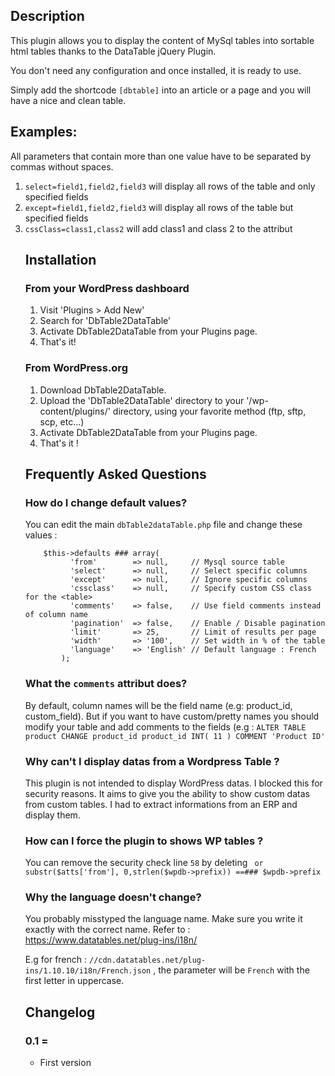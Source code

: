 ## Description

This plugin allows you to display the content of MySql tables into sortable html tables thanks to the DataTable jQuery Plugin.

You don't need any configuration and once installed, it is ready to use.

Simply add the shortcode `[dbtable]` into an article or a page and you will have a nice and clean table.

## Examples:

All parameters that contain more than one value have to be separated by commas without spaces.

1. `select=field1,field2,field3` will display all rows of the table and only specified fields
2. `except=field1,field2,field3` will display all rows of the table but specified fields
3. `cssClass=class1,class2` will add class1 and class 2 to the <table class=""> attribut

## Installation

### From your WordPress dashboard

1. Visit 'Plugins > Add New'
2. Search for 'DbTable2DataTable'
3. Activate DbTable2DataTable from your Plugins page.
4. That's it!

### From WordPress.org

1. Download DbTable2DataTable.
2. Upload the 'DbTable2DataTable' directory to your '/wp-content/plugins/' directory, using your favorite method (ftp, sftp, scp, etc...)
3. Activate DbTable2DataTable from your Plugins page.
4. That's it !

## Frequently Asked Questions

### How do I change default values?

You can edit the main `dbTable2dataTable.php` file and change these values :

        $this->defaults ### array(
              'from'        => null,     // Mysql source table
              'select'      => null,     // Select specific columns
              'except'      => null,     // Ignore specific columns
              'cssclass'    => null,     // Specify custom CSS class for the <table>
              'comments'    => false,    // Use field comments instead of column name
              'pagination'  => false,    // Enable / Disable pagination
              'limit'       => 25,       // Limit of results per page
              'width'       => '100',    // Set width in % of the table
              'language'    => 'English' // Default language : French
            );


### What the `comments` attribut does?

By default, column names will be the field name (e.g: product_id, custom_field). But if you want to have custom/pretty names you should modify your table and add comments to the fields (e.g : `ALTER TABLE product CHANGE product_id product_id INT( 11 ) COMMENT 'Product ID'`

### Why can't I display datas from a Wordpress Table ?

This plugin is not intended to display WordPress datas. I blocked this for security reasons. It aims to give you the ability to show custom datas from custom tables. I had to extract informations from an ERP and display them.

### How can I force the plugin to shows WP tables ?

You can remove the security check line `58` by deleting ` or substr($atts['from'], 0,strlen($wpdb->prefix)) ==### $wpdb->prefix` 

### Why the language doesn't change?

You probably misstyped the language name. Make sure you write it exactly with the correct name.
Refer to : https://www.datatables.net/plug-ins/i18n/

E.g for french : `//cdn.datatables.net/plug-ins/1.10.10/i18n/French.json` , the parameter will be `French` with the first letter in uppercase.

## Changelog

### 0.1 =
* First version
